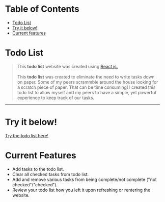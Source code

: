 # Table of Contents

 * [Todo List](#todo-list)
 * [Try it below!](#try-it)
 * [Current features](#current-features)


# <a name="todo-list"></a> Todo List
> This <b>todo list</b> website was created using <a href="https://reactjs.org/">React js.</a>
<br><br>
This <b>todo list</b> was created to eliminate the need to write tasks down on paper. Some of my peers scrammble around the house looking for a scratch piece of paper. That can be time consuming!
I created this todo list to allow myself and my peers to have a simple, yet powerful experience to keep track of our tasks.
<hr>

# <a name="try-it"></a> Try it below!
<a href="https://kawonz.github.io/todo-list-react-app/">Try the todo list here!</a>

# <a name="current-features"></a> Current Features
 * Add tasks to the todo list.
 * Clear all checked tasks from todo list.
 * Add and remove various tasks from being complete/not complete ("not checked"/"checked").
 * Review your todo list how you left it upon refreshing or rentering the website.

